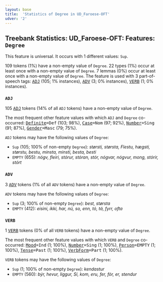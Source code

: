 ```yaml
---
layout: base
title:  'Statistics of Degree in UD_Faroese-OFT'
udver: '2'
---
```


## Treebank Statistics: UD_Faroese-OFT: Features: `Degree`

This feature is universal.
It occurs with 1 different values: `Sup`.

109 tokens (1%) have a non-empty value of `Degree`.
22 types (1%) occur at least once with a non-empty value of `Degree`.
7 lemmas (0%) occur at least once with a non-empty value of `Degree`.
The feature is used with 3 part-of-speech tags: <tt><a href="fo_oft-pos-ADJ.html">ADJ</a></tt> (105; 1% instances), <tt><a href="fo_oft-pos-ADV.html">ADV</a></tt> (3; 0% instances), <tt><a href="fo_oft-pos-VERB.html">VERB</a></tt> (1; 0% instances).

### `ADJ`

105 <tt><a href="fo_oft-pos-ADJ.html">ADJ</a></tt> tokens (14% of all `ADJ` tokens) have a non-empty value of `Degree`.

The most frequent other feature values with which `ADJ` and `Degree` co-occurred: <tt><a href="fo_oft-feat-Definite.html">Definite</a></tt><tt>=Def</tt> (103; 98%), <tt><a href="fo_oft-feat-Case.html">Case</a></tt><tt>=Nom</tt> (97; 92%), <tt><a href="fo_oft-feat-Number.html">Number</a></tt><tt>=Sing</tt> (91; 87%), <tt><a href="fo_oft-feat-Gender.html">Gender</a></tt><tt>=Masc</tt> (79; 75%).

`ADJ` tokens may have the following values of `Degree`:

* `Sup` (105; 100% of non-empty `Degree`): <em>størsti, størsta, Flestu, hægsti, størstu, bestu, minsta, minsti, besta, besti</em>
* `EMPTY` (655): <em>nógv, fleiri, stórur, stóran, stór, nógvar, nógvur, mong, stórir, stórt</em>

### `ADV`

3 <tt><a href="fo_oft-pos-ADV.html">ADV</a></tt> tokens (1% of all `ADV` tokens) have a non-empty value of `Degree`.

`ADV` tokens may have the following values of `Degree`:

* `Sup` (3; 100% of non-empty `Degree`): <em>best, størsta</em>
* `EMPTY` (412): <em>eisini, ikki, har, nú, so, enn, tó, tá, fyrr, ofta</em>

### `VERB`

1 <tt><a href="fo_oft-pos-VERB.html">VERB</a></tt> tokens (0% of all `VERB` tokens) have a non-empty value of `Degree`.

The most frequent other feature values with which `VERB` and `Degree` co-occurred: <tt><a href="fo_oft-feat-Mood.html">Mood</a></tt><tt>=Ind</tt> (1; 100%), <tt><a href="fo_oft-feat-Number.html">Number</a></tt><tt>=Sing</tt> (1; 100%), <tt><a href="fo_oft-feat-Person.html">Person</a></tt><tt>=EMPTY</tt> (1; 100%), <tt><a href="fo_oft-feat-Tense.html">Tense</a></tt><tt>=Past</tt> (1; 100%), <tt><a href="fo_oft-feat-VerbForm.html">VerbForm</a></tt><tt>=Part</tt> (1; 100%).

`VERB` tokens may have the following values of `Degree`:

* `Sup` (1; 100% of non-empty `Degree`): <em>kendastur</em>
* `EMPTY` (560): <em>býr, hevur, liggur, Sí, kom, eru, fer, fór, er, stendur</em>

